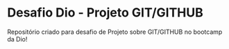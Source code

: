 # Desafio Dio - Projeto GIT/GITHUB
Repositório criado para desafio de Projeto sobre GIT/GITHUB no bootcamp da Dio!
